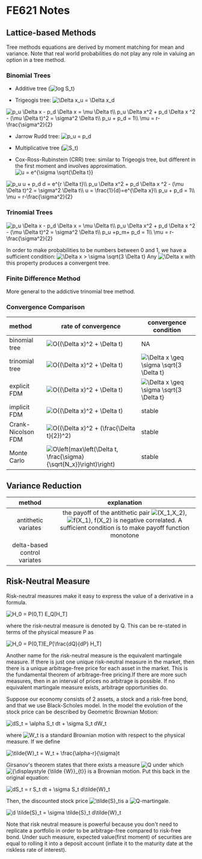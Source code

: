 # FE621 Notes

## Lattice-based Methods

Tree methods equations are derived by moment matching for mean and variance. Note that real world probabilities do not play any role in valuing an option in a tree method.

### Binomial Trees

* Additive tree (<img src="https://tex.s2cms.ru/svg/log%20S_t" alt="log S_t" />)

* Trigeogis tree: <img src="https://tex.s2cms.ru/svg/%5CDelta%20x_u%20%3D%20%5CDelta%20x_d" alt="\Delta x_u = \Delta x_d" />

<img src="https://tex.s2cms.ru/svg/%0A%20%20%20%20p_u%20%5CDelta%20x%20-%20p_d%20%5CDelta%20x%20%3D%20%5Cmu%20%5CDelta%20t%5C%5C%0A%20%20%20%20p_u%20%5CDelta%20x%5E2%20%2B%20p_d%20%5CDelta%20x%20%5E2%20-%20(%5Cmu%20%5CDelta%20t)%5E2%20%3D%20%5Csigma%5E2%20%5CDelta%20t%5C%5C%0A%20%20%20%20p_u%20%2B%20p_d%20%3D%201%5C%5C%0A%20%20%20%20%5Cmu%20%3D%20r-%5Cfrac%7B%5Csigma%5E2%7D%7B2%7D%0A" alt="
    p_u \Delta x - p_d \Delta x = \mu \Delta t\\
    p_u \Delta x^2 + p_d \Delta x ^2 - (\mu \Delta t)^2 = \sigma^2 \Delta t\\
    p_u + p_d = 1\\
    \mu = r-\frac{\sigma^2}{2}
" />

* Jarrow Rudd tree: <img src="https://tex.s2cms.ru/svg/p_u%20%3D%20p_d" alt="p_u = p_d" />

* Multiplicative tree (<img src="https://tex.s2cms.ru/svg/S_t" alt="S_t" />)

* Cox-Ross-Rubinstein (CRR) tree:  similar to Trigeogis tree, but different in the first moment  and involves approximation. <img src="https://tex.s2cms.ru/svg/u%20%3D%20e%5E%7B%5Csigma%20%5Csqrt%7B%5CDelta%20t%7D%7D" alt="u = e^{\sigma \sqrt{\Delta t}}" />

  
<img src="https://tex.s2cms.ru/svg/%0Ap_u%20u%20%2B%20p_d%20d%20%3D%20e%5E%7Br%20%5CDelta%20t%7D%5C%5C%0Ap_u%20%5CDelta%20x%5E2%20%2B%20p_d%20%5CDelta%20x%20%5E2%20-%20(%5Cmu%20%5CDelta%20t)%5E2%20%3D%20%5Csigma%5E2%20%5CDelta%20t%5C%5C%0Au%20%3D%20%5Cfrac%7B1%7D%7Bd%7D%3De%5E%7B%5CDelta%20x%7D%5C%5C%0Ap_u%20%2B%20p_d%20%3D%201%5C%5C%0A%5Cmu%20%3D%20r-%5Cfrac%7B%5Csigma%5E2%7D%7B2%7D%0A" alt="
p_u u + p_d d = e^{r \Delta t}\\
p_u \Delta x^2 + p_d \Delta x ^2 - (\mu \Delta t)^2 = \sigma^2 \Delta t\\
u = \frac{1}{d}=e^{\Delta x}\\
p_u + p_d = 1\\
\mu = r-\frac{\sigma^2}{2}
" />


### Trinomial Trees

<img src="https://tex.s2cms.ru/svg/%0Ap_u%20%5CDelta%20x%20-%20p_d%20%5CDelta%20x%20%3D%20%5Cmu%20%5CDelta%20t%5C%5C%0Ap_u%20%5CDelta%20x%5E2%20%2B%20p_d%20%5CDelta%20x%20%5E2%20-%20(%5Cmu%20%5CDelta%20t)%5E2%20%3D%20%5Csigma%5E2%20%5CDelta%20t%5C%5C%0Ap_u%20%2Bp_m%2B%20p_d%20%3D%201%5C%5C%0A%5Cmu%20%3D%20r-%5Cfrac%7B%5Csigma%5E2%7D%7B2%7D%0A" alt="
p_u \Delta x - p_d \Delta x = \mu \Delta t\\
p_u \Delta x^2 + p_d \Delta x ^2 - (\mu \Delta t)^2 = \sigma^2 \Delta t\\
p_u +p_m+ p_d = 1\\
\mu = r-\frac{\sigma^2}{2}
" />

In order to make probabilities to be numbers between 0 and 1, we have a sufficient condition: 
<img src="https://tex.s2cms.ru/svg/%0A%5CDelta%20x%20%3E%20%5Csigma%20%5Csqrt%7B3%20%5CDelta%20t%7D%0A" alt="
\Delta x &gt; \sigma \sqrt{3 \Delta t}
" />
Any <img src="https://tex.s2cms.ru/svg/%5CDelta%20x" alt="\Delta x" /> with this property produces a convergent tree.

### Finite Difference Method

More general to the addictive trinomial tree method.

### Convergence Comparison

| method             | rate of convergence                                          | convergence condition                    |
| :----------------- | ------------------------------------------------------------ | ---------------------------------------- |
| binomial tree      | <img src="https://tex.s2cms.ru/svg/O((%5CDelta%20x)%5E2%20%2B%20%5CDelta%20t)" alt="O((\Delta x)^2 + \Delta t)" />                                 | NA                                       |
| trinomial tree     | <img src="https://tex.s2cms.ru/svg/O((%5CDelta%20x)%5E2%20%2B%20%5CDelta%20t)" alt="O((\Delta x)^2 + \Delta t)" />                                 | <img src="https://tex.s2cms.ru/svg/%5CDelta%20x%20%5Cgeq%20%5Csigma%20%5Csqrt%7B3%20%5CDelta%20t%7D" alt="\Delta x \geq \sigma \sqrt{3 \Delta t}" /> |
| explicit FDM       | <img src="https://tex.s2cms.ru/svg/O((%5CDelta%20x)%5E2%20%2B%20%5CDelta%20t)" alt="O((\Delta x)^2 + \Delta t)" />                                 | <img src="https://tex.s2cms.ru/svg/%5CDelta%20x%20%5Cgeq%20%5Csigma%20%5Csqrt%7B3%20%5CDelta%20t%7D" alt="\Delta x \geq \sigma \sqrt{3 \Delta t}" /> |
| implicit FDM       | <img src="https://tex.s2cms.ru/svg/O((%5CDelta%20x)%5E2%20%2B%20%5CDelta%20t)" alt="O((\Delta x)^2 + \Delta t)" />                                 | stable                                   |
| Crank-Nicolson FDM | <img src="https://tex.s2cms.ru/svg/O((%5CDelta%20x)%5E2%20%2B%20(%5Cfrac%7B%5CDelta%20t%7D%7B2%7D)%5E2)" alt="O((\Delta x)^2 + (\frac{\Delta t}{2})^2)" />                   | stable                                   |
| Monte Carlo        | <img src="https://tex.s2cms.ru/svg/O%5Cleft(max%5Cleft(%5CDelta%20t%2C%20%5Cfrac%7B%5Csigma%7D%7B%5Csqrt%7BN_x%7D%7D%5Cright)%5Cright)" alt="O\left(max\left(\Delta t, \frac{\sigma}{\sqrt{N_x}}\right)\right)" /> | stable                                   |

## Variance Reduction

|      method        |              explanation                    |
| :-----------------:| :-----------------------------------------: |
| antithetic variates| the payoff of the antithetic pair <img src="https://tex.s2cms.ru/svg/(X_1%2CX_2)" alt="(X_1,X_2)" />, <img src="https://tex.s2cms.ru/svg/f(X_1)%2C%20f(X_2)" alt="f(X_1), f(X_2)" /> is negative correlated. A sufficient condition is to make payoff function monotone |
| delta-based control variates |                                                              |

## Risk-Neutral Measure

Risk-neutral measures make it easy to express the value of a derivative in a formula. 

<img src="https://tex.s2cms.ru/svg/H_0%20%3D%20P(0%2CT)%20E_Q%5BH_T%5D" alt="H_0 = P(0,T) E_Q[H_T]" />

where the risk-neutral measure is denoted by Q. This can be re-stated in terms of the physical measure P as

<img src="https://tex.s2cms.ru/svg/H_0%20%3D%20P(0%2CT)E_P%5B%5Cfrac%7BdQ%7D%7BdP%7D%20H_T%5D" alt="H_0 = P(0,T)E_P[\frac{dQ}{dP} H_T]" />

Another name for the risk-neutral measure is the equivalent martingale measure. If there is just one unique risk-neutral measure in the market, then there is a unique arbitrage-free price for each asset in the market. This is the fundamental theorem of arbitrage-free pricing.If there are more such measures, then in an interval of prices no arbitrage is possible. If no equivalent martingale measure exists, arbitrage opportunities do. 

Suppose our economy consists of 2 assets, a stock and a risk-free bond, and that we use Black-Scholes model. In the model the evolution of the stock price can be described by Geometric Brownian Motion:

<img src="https://tex.s2cms.ru/svg/dS_t%20%3D%20%5Calpha%20S_t%20dt%20%2B%20%5Csigma%20S_t%20dW_t" alt="dS_t = \alpha S_t dt + \sigma S_t dW_t" />

where <img src="https://tex.s2cms.ru/svg/W_t" alt="W_t" /> is a standard Brownian motion with respect to the physical measure. If we define

<img src="https://tex.s2cms.ru/svg/%5Ctilde%7BW%7D_t%20%3D%20W_t%20%2B%20%5Cfrac%7B%5Calpha-r%7D%7B%5Csigma%7Dt" alt="\tilde{W}_t = W_t + \frac{\alpha-r}{\sigma}t" />

Girsanov's theorem states that there exists a measure <img src="https://tex.s2cms.ru/svg/Q" alt="Q" /> under which <img src="https://tex.s2cms.ru/svg/%7B%5Cdisplaystyle%20%7B%5Ctilde%20%7BW%7D%7D_%7Bt%7D%7D" alt="{\displaystyle {\tilde {W}}_{t}}" /> is a Brownian motion. Put this back in the original equation:

<img src="https://tex.s2cms.ru/svg/dS_t%20%3D%20r%20S_t%20dt%20%2B%20%5Csigma%20S_t%20d%5Ctilde%7BW%7D_t" alt="dS_t = r S_t dt + \sigma S_t d\tilde{W}_t" />

Then, the discounted stock price <img src="https://tex.s2cms.ru/svg/%5Ctilde%7BS%7D_t" alt="\tilde{S}_t" />is a <img src="https://tex.s2cms.ru/svg/Q" alt="Q" />-martingale.

<img src="https://tex.s2cms.ru/svg/d%20%5Ctilde%7BS%7D_t%20%3D%20%5Csigma%20%5Ctilde%7BS%7D_t%20d%5Ctilde%7BW%7D_t" alt="d \tilde{S}_t = \sigma \tilde{S}_t d\tilde{W}_t" />

Note that risk neutral measure is powerful because you don't need to replicate a portfolio in order to be arbitrage-free compared to risk-free bond. Under such measure, expected value(first moment) of securities are equal to rolling it into a deposit account (inflate it to the maturity date at the riskless rate of interest). 
